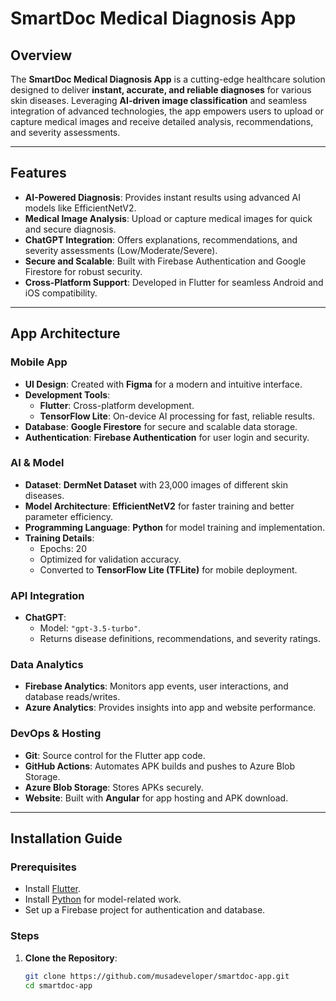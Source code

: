 # SmartDoc Medical Diagnosis App

## Overview
The **SmartDoc Medical Diagnosis App** is a cutting-edge healthcare solution designed to deliver **instant, accurate, and reliable diagnoses** for various skin diseases. Leveraging **AI-driven image classification** and seamless integration of advanced technologies, the app empowers users to upload or capture medical images and receive detailed analysis, recommendations, and severity assessments.

---

## Features
- **AI-Powered Diagnosis**: Provides instant results using advanced AI models like EfficientNetV2.
- **Medical Image Analysis**: Upload or capture medical images for quick and secure diagnosis.
- **ChatGPT Integration**: Offers explanations, recommendations, and severity assessments (Low/Moderate/Severe).
- **Secure and Scalable**: Built with Firebase Authentication and Google Firestore for robust security.
- **Cross-Platform Support**: Developed in Flutter for seamless Android and iOS compatibility.

---

## App Architecture

### Mobile App
- **UI Design**: Created with **Figma** for a modern and intuitive interface.
- **Development Tools**:
  - **Flutter**: Cross-platform development.
  - **TensorFlow Lite**: On-device AI processing for fast, reliable results.
- **Database**: **Google Firestore** for secure and scalable data storage.
- **Authentication**: **Firebase Authentication** for user login and security.

### AI & Model
- **Dataset**: **DermNet Dataset** with 23,000 images of different skin diseases.
- **Model Architecture**: **EfficientNetV2** for faster training and better parameter efficiency.
- **Programming Language**: **Python** for model training and implementation.
- **Training Details**:
  - Epochs: 20
  - Optimized for validation accuracy.
  - Converted to **TensorFlow Lite (TFLite)** for mobile deployment.

### API Integration
- **ChatGPT**:
  - Model: `"gpt-3.5-turbo"`.
  - Returns disease definitions, recommendations, and severity ratings.

### Data Analytics
- **Firebase Analytics**: Monitors app events, user interactions, and database reads/writes.
- **Azure Analytics**: Provides insights into app and website performance.

### DevOps & Hosting
- **Git**: Source control for the Flutter app code.
- **GitHub Actions**: Automates APK builds and pushes to Azure Blob Storage.
- **Azure Blob Storage**: Stores APKs securely.
- **Website**: Built with **Angular** for app hosting and APK download.

---

## Installation Guide

### Prerequisites
- Install [Flutter](https://flutter.dev/docs/get-started/install).
- Install [Python](https://www.python.org/downloads/) for model-related work.
- Set up a Firebase project for authentication and database.

### Steps
1. **Clone the Repository**:
   ```bash
   git clone https://github.com/musadeveloper/smartdoc-app.git
   cd smartdoc-app
